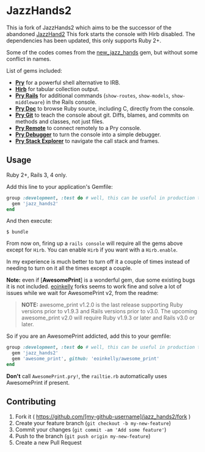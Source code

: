 # JazzHands2

This ia  fork of JazzHands2 which aims to be the successor of the abandoned [JazzHand2](https://github.com/nixme/jazz_hands)
This fork starts the console with Hirb disabled.
The dependencies has been updated, this only supports Ruby 2+.

Some of the codes comes from the [new_jazz_hands](https://github.com/billywatson/jazz_hands) gem, but without
some conflict in names.

List of gems included:

* [**Pry**][pry] for a powerful shell alternative to IRB.
* [**Hirb**][hirb] for tabular collection output.
* [**Pry Rails**][pry-rails] for additional commands (`show-routes`,
  `show-models`, `show-middleware`) in the Rails console.
* [**Pry Doc**][pry-doc] to browse Ruby source, including C, directly from the
  console.
* [**Pry Git**][pry-git] to teach the console about git. Diffs, blames, and
  commits on methods and classes, not just files.
* [**Pry Remote**][pry-remote] to connect remotely to a Pry console.
* [**Pry Debugger**][pry-debugger] to turn the console into a simple debugger.
* [**Pry Stack Explorer**][pry-stack_explorer] to navigate the call stack and
  frames.

## Usage

Ruby 2+, Rails 3, 4 only.

Add this line to your application's Gemfile:

```ruby
group :development, :test do # well, this can be useful in production too...
  gem 'jazz_hands2'
end
```

And then execute:

    $ bundle

From now on, firing up a `rails console` will require all the gems above except for `Hirb`. You can enable `Hirb`
if you want with a `Hirb.enable`.


In my experience is much better to turn off it a couple of times instead of needing to turn on it all the times except a couple.

**Note:** even if [**AwesomePrint**] is a wonderful gem, due some existing bugs it is not included.
[eoinkelly](https://github.com/eoinkelly/awesome_print) forks seems to work fine and solve a lot of issues
while we wait for AwesomePrint v2, from the readme:

> **NOTE:** awesome_print v1.2.0 is the last release supporting Ruby versions prior to v1.9.3 and Rails versions prior to v3.0. The upcoming awesome_print v2.0 will require Ruby v1.9.3 or later and Rails v3.0 or later.

So if you are an AwesomePrint addicted, add this to your gemfile:

```ruby
group :development, :test do # well, this can be useful in production too...
  gem 'jazz_hands2'
  gem 'awesome_print', github: 'eoinkelly/awesome_print'
end
```

**Don't** call `AwesomePrint.pry!`, the `railtie.rb` automatically uses AwesomePrint if present.

## Contributing

1. Fork it ( https://github.com/[my-github-username]/jazz_hands2/fork )
2. Create your feature branch (`git checkout -b my-new-feature`)
3. Commit your changes (`git commit -am 'Add some feature'`)
4. Push to the branch (`git push origin my-new-feature`)
5. Create a new Pull Request


[pry]:                http://pry.github.com
[awesome_print]:      https://github.com/michaeldv/awesome_print
[hirb]:               https://github.com/cldwalker/hirb
[pry-rails]:          https://github.com/rweng/pry-rails
[pry-doc]:            https://github.com/pry/pry-doc
[pry-git]:            https://github.com/pry/pry-git
[pry-debugger]:       https://github.com/nixme/pry-debugger
[pry-remote]:         https://github.com/Mon-Ouie/pry-remote
[pry-stack_explorer]: https://github.com/pry/pry-stack_explorer
